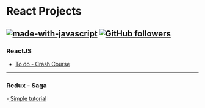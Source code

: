 # React Projects
[![made-with-javascript](https://img.shields.io/badge/Made%20with-JavaScript-1f425f.svg)](https://www.javascript.com)
[![GitHub followers](https://img.shields.io/github/followers/ruivalente99.svg?style=social&label=Follow&maxAge=2592000)](https://github.com/Naereen?tab=followers)
------------


### ReactJS
- [To do - Crash Course](https://github.com/ruivalente99/react-crashcourse "To do - Crash Course")

------------


### Redux - Saga
-[ Simple tutorial](https://github.com/ruivalente99/react-reduxsaga " Simple tutorial")
